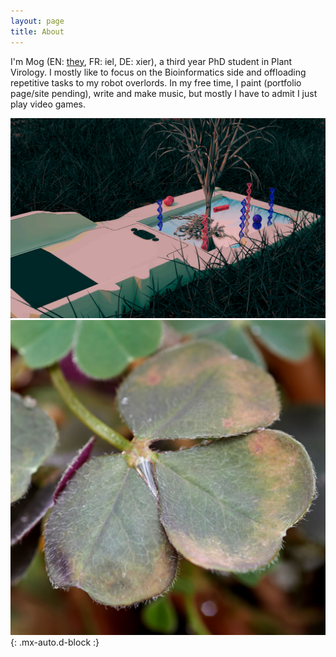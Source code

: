```yaml
---
layout: page
title: About
---
```


I'm Mog (EN: [they](https://style.mla.org/using-singular-they/), FR: iel, DE: xier), a third year PhD student in Plant Virology. I mostly like to focus on the Bioinformatics side and offloading repetitive tasks to my robot overlords. In my free time, I paint (portfolio page/site pending), write and make music, but mostly I have to admit I just play video games.

[![Miseq](/assets/img/miseq.png#circ)](assets/img/miseq.png)
[![Oca](/assets/img/oca_leaf1.jpg#circ)](/assets/img/oca_leaf1.jpg){: .mx-auto.d-block :}
